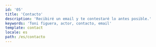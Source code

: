 ```yaml
---
id: '05'
title: 'Contacto'
description: 'Recibiré un email y te contestaré lo antes posible.'
keywords: 'Toni figuera, actor, contacto, email'
template: contact
locale: es
path: /es/contacto
---
```

